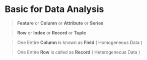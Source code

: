 # Basic for Data Analysis

> **Feature** or **Column** or **Attribute** or **Series**

> **Row** or **Index** or **Record** or **Tuple**

> One Entire **Column** is known as **Field** ( Homogeneous Data )

> One Entire **Row** is called as **Record**  ( Heterogeneous Data )

